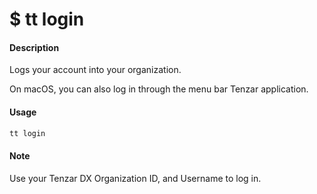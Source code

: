 <h1 class="title">$ tt login</h1>

#### Description
Logs your account into your organization.

On macOS, you can also log in through the menu bar Tenzar application.

#### Usage
```bash
tt login
```

#### Note
Use your Tenzar DX Organization ID, and Username to log in.
